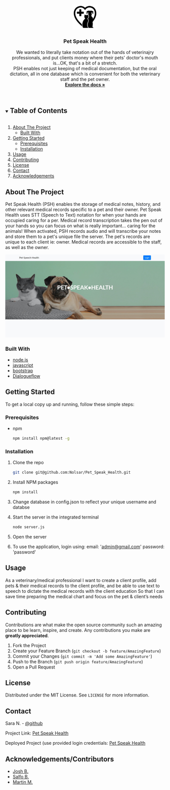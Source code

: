 

<br />
<p align="center">
  <a href="(https://pet-speak-health.herokuapp.com/)">
    <img src="Develop\public\img\PSH_Logo.jpg" alt="Logo" width="80" height="80">
  </a>

  <h3 align="center">Pet Speak Health</h3>

  <p align="center">
    We wanted to literally take notation out of the hands of veterinajry professionals, and put clients money where their pets' doctor's mouth is...OK, that's a bit of a stretch.
<br />
PSH enables not just keeping of medical documentation, but the oral dictation, all in one database which is convenient for both the veterinary staff and the pet owner.
    <br />
    <a href="https://github.com/Nolsar/Pet_Speak_Health"><strong>Explore the docs »</strong></a>
    <br />
    <br />
  </p>
</p>



<!-- TABLE OF CONTENTS -->
<details open="open">
  <summary><h2 style="display: inline-block">Table of Contents</h2></summary>
  <ol>
    <li>
      <a href="#about-the-project">About The Project</a>
      <ul>
        <li><a href="#built-with">Built With</a></li>
      </ul>
    </li>
    <li>
      <a href="#getting-started">Getting Started</a>
      <ul>
        <li><a href="#prerequisites">Prerequisites</a></li>
        <li><a href="#installation">Installation</a></li>
      </ul>
    </li>
    <li><a href="#usage">Usage</a></li>
    <!-- <li><a href="#roadmap">Roadmap</a></li> -->
    <li><a href="#contributing">Contributing</a></li>
    <li><a href="#license">License</a></li>
    <li><a href="#contact">Contact</a></li>
    <li><a href="#acknowledgements">Acknowledgements</a></li>
  </ol>
</details>



<!-- ABOUT THE PROJECT -->
## About The Project

Pet Speak Health (PSH) enables the storage of medical notes, history, and other relevant medical records specific to a pet and their owner. Pet Speak Health uses STT (Speech to Text) notation for when your hands are occupied caring for a per. Medical record transcription takes the pen out of your hands so you can focus on what is really important... caring for the animals! When activated, PSH records audio and will transcribe
your notes and store them to a pet's unique file the server. The pet's records are unique to each client ie: owner. Medical records are accessible to the staff, as well as the owner.

![Screenshot](https://github.com/Nolsar/Pet_Speak_Health/blob/main/Develop/public/img/Screenshot.jpg)



### Built With

* [node.js](https://nodejs.org/en/)
* [javascript](https://www.javascript.com/)
* [bootstrap](https://getbootstrap.com/)
* [Dialogueflow](https://cloud.google.com/dialogflow)



<!-- GETTING STARTED -->
## Getting Started

To get a local copy up and running, follow these simple steps:

### Prerequisites

* npm
  ```sh
  npm install npm@latest -g
  ```

### Installation

1. Clone the repo
   ```sh
   git clone git@github.com:Nolsar/Pet_Speak_Health.git
   ```
2. Install NPM packages
   ```sh
   npm install
   ```
3. Change database in config.json to reflect your unique username and databse
   
4. Start the server in the integrated terminal
   ```sh
   node server.js
   ```
4. Open the server
   
5. To use the application, login using:
    email: 'admin@gmail.com'
    password: 'password'



<!-- USAGE EXAMPLES -->
## Usage
As a veterinary/medical professional
I want to create a client profile, add pets & their medical records to the client profile, and be able to use text to speech to dictate the medical records with the client education
So that I can save time preparing the medical chart and focus on the pet & client’s needs




<!-- CONTRIBUTING -->
## Contributing

Contributions are what make the open source community such an amazing place to be learn, inspire, and create. Any contributions you make are **greatly appreciated**.

1. Fork the Project
2. Create your Feature Branch (`git checkout -b feature/AmazingFeature`)
3. Commit your Changes (`git commit -m 'Add some AmazingFeature'`)
4. Push to the Branch (`git push origin feature/AmazingFeature`)
5. Open a Pull Request



<!-- LICENSE -->
## License

Distributed under the MIT License. See `LICENSE` for more information.



<!-- CONTACT -->
## Contact

Sara N. - [@github](https://github.com/Nolsar)

Project Link: [Pet Speak Health](https://github.com/Nolsar/Pet_Speak_Health)

Deployed Project (use provided login credentials: [Pet Speak Health](https://pet-speak-health.herokuapp.com/)



<!-- ACKNOWLEDGEMENTS -->
## Acknowledgements/Contributors

* [Josh B.](https://github.com/Joshuajword)
* [Salfo B.](https://github.com/Sbande90)
* [Martin M.](https://github.com/ESMAMU1986)
